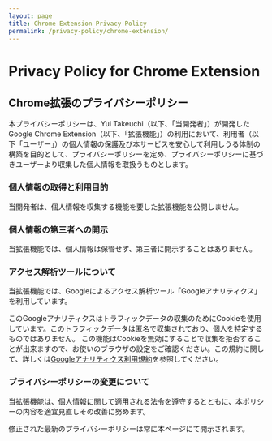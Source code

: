 ```yaml
---
layout: page
title: Chrome Extension Privacy Policy
permalink: /privacy-policy/chrome-extension/
---
```


# Privacy Policy for Chrome Extension

## Chrome拡張のプライバシーポリシー
本プライバシーポリシーは、Yui Takeuchi（以下、「当開発者」）が開発した Google Chrome Extension（以下、「拡張機能」）の利用において、利用者（以下「ユーザー」）の個人情報の保護及び本サービスを安心して利用しうる体制の構築を目的として、プライバシーポリシーを定め、プライバシーポリシーに基づきユーザーより収集した個人情報を取扱うものとします。

### 個人情報の取得と利用目的

当開発者は、個人情報を収集する機能を要した拡張機能を公開しません。

### 個人情報の第三者への開示

当拡張機能では、個人情報は保管せず、第三者に開示することはありません。

### アクセス解析ツールについて

当拡張機能では、Googleによるアクセス解析ツール「Googleアナリティクス」を利用しています。

このGoogleアナリティクスはトラフィックデータの収集のためにCookieを使用しています。このトラフィックデータは匿名で収集されており、個人を特定するものではありません。
この機能はCookieを無効にすることで収集を拒否することが出来ますので、お使いのブラウザの設定をご確認ください。この規約に関して、詳しくは[Googleアナリティクス利用規約](https://www.google.com/analytics/terms/jp.html)を参照してください。

### プライバシーポリシーの変更について

当拡張機能は、個人情報に関して適用される法令を遵守するとともに、本ポリシーの内容を適宜見直しその改善に努めます。

修正された最新のプライバシーポリシーは常に本ページにて開示されます。
